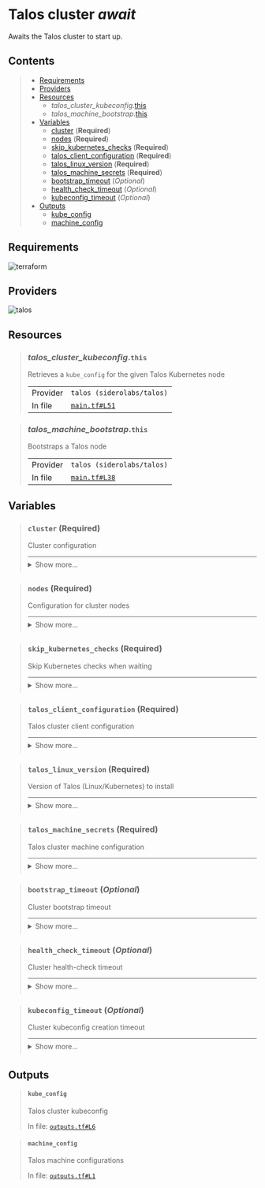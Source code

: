 # Talos cluster *await*

Awaits the Talos cluster to start up.

## Contents

<blockquote><!-- contents:start -->

- [Requirements](#requirements)
- [Providers](#providers)
- [Resources](#resources)
  - _talos_cluster_kubeconfig_.[this](#talos_cluster_kubeconfigthis)
  - _talos_machine_bootstrap_.[this](#talos_machine_bootstrapthis)
- [Variables](#variables)
  - [cluster](#cluster-required) (**Required**)
  - [nodes](#nodes-required) (**Required**)
  - [skip_kubernetes_checks](#skip_kubernetes_checks-required) (**Required**)
  - [talos_client_configuration](#talos_client_configuration-required) (**Required**)
  - [talos_linux_version](#talos_linux_version-required) (**Required**)
  - [talos_machine_secrets](#talos_machine_secrets-required) (**Required**)
  - [bootstrap_timeout](#bootstrap_timeout-optional) (*Optional*)
  - [health_check_timeout](#health_check_timeout-optional) (*Optional*)
  - [kubeconfig_timeout](#kubeconfig_timeout-optional) (*Optional*)
- [Outputs](#outputs)
  - [kube_config](#kube_config)
  - [machine_config](#machine_config)
</blockquote><!-- contents:end -->

## Requirements
  
![terraform](https://img.shields.io/badge/terraform->=1.8.0-d3287d?logo=terraform)

## Providers
  
![talos](https://img.shields.io/badge/talos-0.8.1-2479ce)

## Resources
  
<blockquote><!-- resource:"talos_cluster_kubeconfig.this":start -->

### _talos_cluster_kubeconfig_.`this`

Retrieves a `kube_config` for the given Talos Kubernetes node
  <table>
    <tr>
      <td>Provider</td>
      <td><code>talos (siderolabs/talos)</code></td>
    </tr>
    <tr>
      <td>In file</td>
      <td><a href="./main.tf#L51"><code>main.tf#L51</code></a></td>
    </tr>
  </table>
</blockquote><!-- resource:"talos_cluster_kubeconfig.this":end -->
<blockquote><!-- resource:"talos_machine_bootstrap.this":start -->

### _talos_machine_bootstrap_.`this`

Bootstraps a Talos node
  <table>
    <tr>
      <td>Provider</td>
      <td><code>talos (siderolabs/talos)</code></td>
    </tr>
    <tr>
      <td>In file</td>
      <td><a href="./main.tf#L38"><code>main.tf#L38</code></a></td>
    </tr>
  </table>
</blockquote><!-- resource:"talos_machine_bootstrap.this":end -->

## Variables
  
<blockquote><!-- variable:"cluster":start -->

### `cluster` (**Required**)

Cluster configuration

<details style="border-top-color: inherit; border-top-width: 0.1em; border-top-style: solid; padding-top: 0.5em; padding-bottom: 0.5em;">
  <summary>Show more...</summary>

  **Type**:
  ```hcl
  object({
    name     = string
    endpoint = string
  })
  ```
  In file: <a href="./variables.tf#L7"><code>variables.tf#L7</code></a>

</details>
</blockquote><!-- variable:"cluster":end -->
<blockquote><!-- variable:"nodes":start -->

### `nodes` (**Required**)

Configuration for cluster nodes

<details style="border-top-color: inherit; border-top-width: 0.1em; border-top-style: solid; padding-top: 0.5em; padding-bottom: 0.5em;">
  <summary>Show more...</summary>

  **Type**:
  ```hcl
  list(object({
    name         = string
    machine_type = string
    ip           = string
  }))
  ```
  In file: <a href="./variables.tf#L52"><code>variables.tf#L52</code></a>

</details>
</blockquote><!-- variable:"nodes":end -->
<blockquote><!-- variable:"skip_kubernetes_checks":start -->

### `skip_kubernetes_checks` (**Required**)

Skip Kubernetes checks when waiting

<details style="border-top-color: inherit; border-top-width: 0.1em; border-top-style: solid; padding-top: 0.5em; padding-bottom: 0.5em;">
  <summary>Show more...</summary>

  **Type**:
  ```hcl
  bool
  ```
  In file: <a href="./variables.tf#L25"><code>variables.tf#L25</code></a>

</details>
</blockquote><!-- variable:"skip_kubernetes_checks":end -->
<blockquote><!-- variable:"talos_client_configuration":start -->

### `talos_client_configuration` (**Required**)

Talos cluster client configuration

<details style="border-top-color: inherit; border-top-width: 0.1em; border-top-style: solid; padding-top: 0.5em; padding-bottom: 0.5em;">
  <summary>Show more...</summary>

  **Type**:
  ```hcl
  map(any)
  ```
  In file: <a href="./variables.tf#L20"><code>variables.tf#L20</code></a>

</details>
</blockquote><!-- variable:"talos_client_configuration":end -->
<blockquote><!-- variable:"talos_linux_version":start -->

### `talos_linux_version` (**Required**)

Version of Talos (Linux/Kubernetes) to install

<details style="border-top-color: inherit; border-top-width: 0.1em; border-top-style: solid; padding-top: 0.5em; padding-bottom: 0.5em;">
  <summary>Show more...</summary>

  **Type**:
  ```hcl
  string
  ```
  In file: <a href="./variables.tf#L1"><code>variables.tf#L1</code></a>

</details>
</blockquote><!-- variable:"talos_linux_version":end -->
<blockquote><!-- variable:"talos_machine_secrets":start -->

### `talos_machine_secrets` (**Required**)

Talos cluster machine configuration

<details style="border-top-color: inherit; border-top-width: 0.1em; border-top-style: solid; padding-top: 0.5em; padding-bottom: 0.5em;">
  <summary>Show more...</summary>

  **Type**:
  ```hcl
  any
  ```
  In file: <a href="./variables.tf#L15"><code>variables.tf#L15</code></a>

</details>
</blockquote><!-- variable:"talos_machine_secrets":end -->
<blockquote><!-- variable:"bootstrap_timeout":start -->

### `bootstrap_timeout` (*Optional*)

Cluster bootstrap timeout

<details style="border-top-color: inherit; border-top-width: 0.1em; border-top-style: solid; padding-top: 0.5em; padding-bottom: 0.5em;">
  <summary>Show more...</summary>

  **Type**:
  ```hcl
  string
  ```
  **Default**:
  ```json
  "5m"
  ```
  In file: <a href="./variables.tf#L31"><code>variables.tf#L31</code></a>

</details>
</blockquote><!-- variable:"bootstrap_timeout":end -->
<blockquote><!-- variable:"health_check_timeout":start -->

### `health_check_timeout` (*Optional*)

Cluster health-check timeout

<details style="border-top-color: inherit; border-top-width: 0.1em; border-top-style: solid; padding-top: 0.5em; padding-bottom: 0.5em;">
  <summary>Show more...</summary>

  **Type**:
  ```hcl
  string
  ```
  **Default**:
  ```json
  "10m"
  ```
  In file: <a href="./variables.tf#L38"><code>variables.tf#L38</code></a>

</details>
</blockquote><!-- variable:"health_check_timeout":end -->
<blockquote><!-- variable:"kubeconfig_timeout":start -->

### `kubeconfig_timeout` (*Optional*)

Cluster kubeconfig creation timeout

<details style="border-top-color: inherit; border-top-width: 0.1em; border-top-style: solid; padding-top: 0.5em; padding-bottom: 0.5em;">
  <summary>Show more...</summary>

  **Type**:
  ```hcl
  string
  ```
  **Default**:
  ```json
  "1m"
  ```
  In file: <a href="./variables.tf#L45"><code>variables.tf#L45</code></a>

</details>
</blockquote><!-- variable:"kubeconfig_timeout":end -->

## Outputs
  
<blockquote><!-- output:"kube_config":start -->

#### `kube_config`

Talos cluster kubeconfig

In file: <a href="./outputs.tf#L6"><code>outputs.tf#L6</code></a>
</blockquote><!-- output:"kube_config":end -->
<blockquote><!-- output:"machine_config":start -->

#### `machine_config`

Talos machine configurations

In file: <a href="./outputs.tf#L1"><code>outputs.tf#L1</code></a>
</blockquote><!-- output:"machine_config":end -->